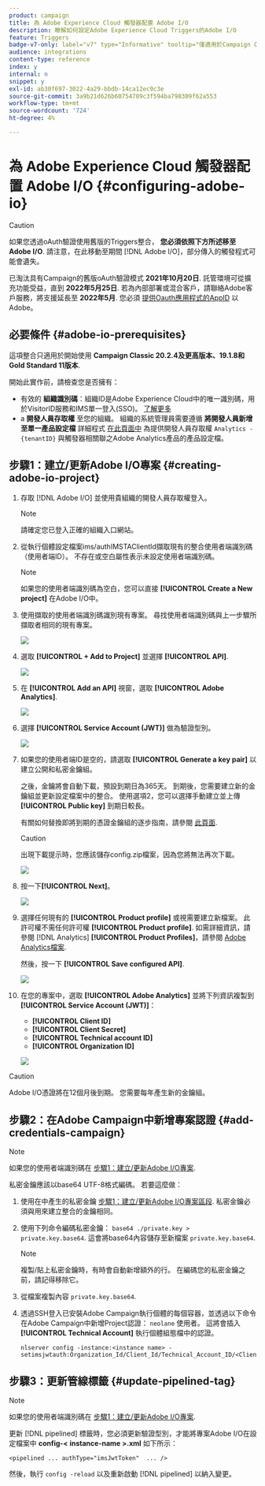 ```yaml
---
product: campaign
title: 為 Adobe Experience Cloud 觸發器配置 Adobe I/O
description: 瞭解如何設定Adobe Experience Cloud Triggers的Adobe I/O
feature: Triggers
badge-v7-only: label="v7" type="Informative" tooltip="僅適用於Campaign Classic v7"
audience: integrations
content-type: reference
index: y
internal: n
snippet: y
exl-id: ab30f697-3022-4a29-bbdb-14ca12ec9c3e
source-git-commit: 3a9b21d626b60754789c3f594ba798309f62a553
workflow-type: tm+mt
source-wordcount: '724'
ht-degree: 4%

---
```


# 為 Adobe Experience Cloud 觸發器配置 Adobe I/O {#configuring-adobe-io}



>[!CAUTION]
>
>如果您透過oAuth驗證使用舊版的Triggers整合， **您必須依照下方所述移至Adobe I/O**.
>請注意，在此移動至期間 [!DNL Adobe I/O]，部分傳入的觸發程式可能會遺失。
>
>已淘汰具有Campaign的舊版oAuth驗證模式 **2021年10月20日**. 託管環境可從擴充功能受益，直到 **2022年5月25日**. 若為內部部署或混合客戶，請聯絡Adobe客戶服務，將支援延長至 **2022年5月**. 您必須 [提供Oauth應用程式的AppID](../../integrations/using/configuring-pipeline.md#step-optional) 以Adobe。

## 必要條件 {#adobe-io-prerequisites}

這項整合只適用於開始使用 **Campaign Classic 20.2.4及更高版本、19.1.8和Gold Standard 11版本**.

開始此實作前，請檢查您是否擁有：

* 有效的 **組織識別碼**：組織ID是Adobe Experience Cloud中的唯一識別碼，用於VisitorID服務和IMS單一登入(SSO)。 [了解更多](https://experienceleague.adobe.com/docs/core-services/interface/administration/organizations.html?lang=zh-Hant)
* a **開發人員存取權** 至您的組織。 組織的系統管理員需要遵循 **將開發人員新增至單一產品設定檔** 詳細程式 [在此頁面中](https://helpx.adobe.com/enterprise/using/manage-developers.html) 為提供開發人員存取權 `Analytics - {tenantID}` 與觸發器相關聯之Adobe Analytics產品的產品設定檔。

## 步驟1：建立/更新Adobe I/O專案 {#creating-adobe-io-project}

1. 存取 [!DNL Adobe I/O] 並使用貴組織的開發人員存取權登入。

   >[!NOTE]
   >
   > 請確定您已登入正確的組織入口網站。

1. 從執行個體設定檔案ims/authIMSTAClientId擷取現有的整合使用者端識別碼（使用者端ID）。 不存在或空白屬性表示未設定使用者端識別碼。

   >[!NOTE]
   >
   >如果您的使用者端識別碼為空白，您可以直接 **[!UICONTROL Create a New project]** 在Adobe I/O中。

1. 使用擷取的使用者端識別碼識別現有專案。 尋找使用者端識別碼與上一步驟所擷取者相同的現有專案。

   ![](assets/do-not-localize/adobe_io_8.png)

1. 選取 **[!UICONTROL + Add to Project]** 並選擇 **[!UICONTROL API]**.

   ![](assets/do-not-localize/adobe_io_1.png)

1. 在 **[!UICONTROL Add an API]** 視窗，選取 **[!UICONTROL Adobe Analytics]**.

   ![](assets/do-not-localize/adobe_io_2.png)

1. 選擇 **[!UICONTROL Service Account (JWT)]** 做為驗證型別。

   ![](assets/do-not-localize/adobe_io_3.png)

1. 如果您的使用者端ID是空的，請選取 **[!UICONTROL Generate a key pair]** 以建立公開和私密金鑰組。

   之後，金鑰將會自動下載，預設到期日為365天。 到期後，您需要建立新的金鑰組並更新設定檔案中的整合。 使用選項2，您可以選擇手動建立並上傳 **[!UICONTROL Public key]** 到期日較長。

   有關如何替換即將到期的憑證金鑰組的逐步指南，請參閱 [此頁面](https://developer.adobe.com/developer-console/docs/guides/email-alerts/cert-expiry/#a-step-by-step-guide-to-replacing-expiring-certificate-key-pairs).


   >[!CAUTION]
   >
   >出現下載提示時，您應該儲存config.zip檔案，因為您將無法再次下載。

   ![](assets/do-not-localize/adobe_io_4.png)

1. 按一下&#x200B;**[!UICONTROL Next]**。

   ![](assets/do-not-localize/adobe_io_5.png)

1. 選擇任何現有的 **[!UICONTROL Product profile]** 或視需要建立新檔案。 此許可權不需任何許可權 **[!UICONTROL Product profile]**. 如需詳細資訊，請參閱 [!DNL Analytics] **[!UICONTROL Product Profiles]**，請參閱 [Adobe Analytics檔案](https://experienceleague.adobe.com/docs/analytics/admin/admin-console/home.html#admin-console).

   然後，按一下 **[!UICONTROL Save configured API]**.

   ![](assets/do-not-localize/adobe_io_6.png)

1. 在您的專案中，選取 **[!UICONTROL Adobe Analytics]** 並將下列資訊複製到 **[!UICONTROL Service Account (JWT)]**：

   * **[!UICONTROL Client ID]**
   * **[!UICONTROL Client Secret]**
   * **[!UICONTROL Technical account ID]**
   * **[!UICONTROL Organization ID]**

   ![](assets/do-not-localize/adobe_io_7.png)

>[!CAUTION]
>
>Adobe I/O憑證將在12個月後到期。 您需要每年產生新的金鑰組。

## 步驟2：在Adobe Campaign中新增專案認證 {#add-credentials-campaign}

>[!NOTE]
>
>如果您的使用者端識別碼在 [步驟1：建立/更新Adobe I/O專案](#creating-adobe-io-project).

私密金鑰應該以base64 UTF-8格式編碼。 若要這麼做：

1. 使用在中產生的私密金鑰 [步驟1：建立/更新Adobe I/O專案區段](#creating-adobe-io-project). 私密金鑰必須與用來建立整合的金鑰相同。

1. 使用下列命令編碼私密金鑰： `base64 ./private.key > private.key.base64`. 這會將base64內容儲存至新檔案 `private.key.base64`.

   >[!NOTE]
   >
   >複製/貼上私密金鑰時，有時會自動新增額外的行。 在編碼您的私密金鑰之前，請記得移除它。

1. 從檔案複製內容 `private.key.base64`.

1. 透過SSH登入已安裝Adobe Campaign執行個體的每個容器，並透過以下命令在Adobe Campaign中新增Project認證： `neolane` 使用者。 這將會插入 **[!UICONTROL Technical Account]** 執行個體組態檔中的認證。

   ```
   nlserver config -instance:<instance name> -setimsjwtauth:Organization_Id/Client_Id/Technical_Account_ID/<Client_Secret>/<Base64_encoded_Private_Key>
   ```

## 步驟3：更新管線標籤 {#update-pipelined-tag}

>[!NOTE]
>
>如果您的使用者端識別碼在 [步驟1：建立/更新Adobe I/O專案](#creating-adobe-io-project).

更新 [!DNL pipelined] 標籤時，您必須更新驗證型別，才能將專案Adobe I/O在設定檔案中 **config-&lt; instance-name >.xml** 如下所示：

```
<pipelined ... authType="imsJwtToken"  ... />
```

然後，執行 `config -reload` 以及重新啟動 [!DNL pipelined] 以納入變更。
